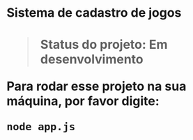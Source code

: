 <h1>Sistema de cadastro de jogos<h1/>

> Status do projeto: Em desenvolvimento

Para rodar esse projeto na sua máquina, por favor digite:

```
node app.js
```
